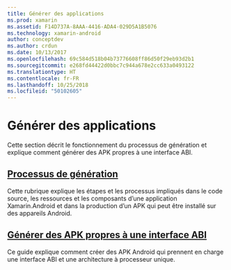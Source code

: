 ```yaml
---
title: Générer des applications
ms.prod: xamarin
ms.assetid: F14D737A-8AAA-4416-ADA4-029D5A1B5076
ms.technology: xamarin-android
author: conceptdev
ms.author: crdun
ms.date: 10/13/2017
ms.openlocfilehash: 69c584d518b04b73776608ff86d50f29eb93d2b1
ms.sourcegitcommit: e268fd44422d0bbc7c944a678e2cc633a0493122
ms.translationtype: HT
ms.contentlocale: fr-FR
ms.lasthandoff: 10/25/2018
ms.locfileid: "50102605"
---
```

# <a name="building-apps"></a>Générer des applications

Cette section décrit le fonctionnement du processus de génération et explique comment générer des APK propres à une interface ABI.



##  <a name="build-processandroiddeploy-testbuilding-appsbuild-processmd"></a>[Processus de génération](~/android/deploy-test/building-apps/build-process.md)

Cette rubrique explique les étapes et les processus impliqués dans le code source, les ressources et les composants d’une application Xamarin.Android et dans la production d’un APK qui peut être installé sur des appareils Android.


##  <a name="building-abi-specific-apksandroiddeploy-testbuilding-appsabi-specific-apksmd"></a>[Générer des APK propres à une interface ABI](~/android/deploy-test/building-apps/abi-specific-apks.md)

Ce guide explique comment créer des APK Android qui prennent en charge une interface ABI et une architecture à processeur unique.
